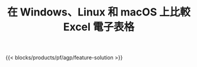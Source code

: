 ﻿---
title: 在 Windows、Linux 和 macOS 上比較 Excel 電子表格 
weight: 7730
url: /zh-hant/comparison
description: 用於 Excel XLS、XLSX、CSV、TSV、ODS、SXC 和 FODS 文件比較的免費應用程序和 API
---
{{< blocks/products/pf/agp/feature-solution >}} 

